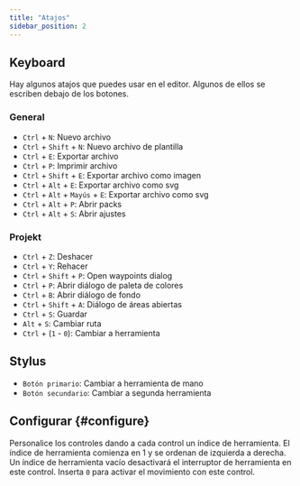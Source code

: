 ```yaml
---
title: "Atajos"
sidebar_position: 2
---
```



## Keyboard

Hay algunos atajos que puedes usar en el editor. Algunos de ellos se escriben debajo de los botones.

### General

* `Ctrl` + `N`: Nuevo archivo
* `Ctrl` + `Shift` + `N`: Nuevo archivo de plantilla
* `Ctrl` + `E`: Exportar archivo
* `Ctrl` + `P`: Imprimir archivo
* `Ctrl` + `Shift` + `E`: Exportar archivo como imagen
* `Ctrl` + `Alt` + `E`: Exportar archivo como svg
* `Ctrl` + `Alt` + `Mayús` + `E`: Exportar archivo como svg
* `Ctrl` + `Alt` + `P`: Abrir packs
* `Ctrl` + `Alt` + `S`: Abrir ajustes

### Projekt

* `Ctrl` + `Z`: Deshacer
* `Ctrl` + `Y`: Rehacer
* `Ctrl` + `Shift` + `P`: Open waypoints dialog
* `Ctrl` + `P`: Abrir diálogo de paleta de colores
* `Ctrl` + `B`: Abrir diálogo de fondo
* `Ctrl` + `Shift` + `A`: Diálogo de áreas abiertas
* `Ctrl` + `S`: Guardar
* `Alt` + `S`: Cambiar ruta
* `Ctrl` + (`1` - `0`): Cambiar a herramienta

## Stylus

* `Botón primario`: Cambiar a herramienta de mano
* `Botón secundario`: Cambiar a segunda herramienta

## Configurar {#configure}

Personalice los controles dando a cada control un índice de herramienta. El índice de herramienta comienza en 1 y se ordenan de izquierda a derecha. Un índice de herramienta vacío desactivará el interruptor de herramienta en este control. Inserta `0` para activar el movimiento con este control.
